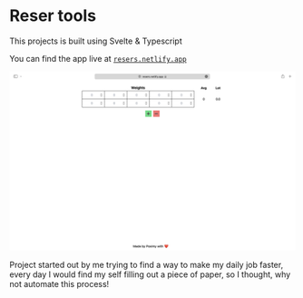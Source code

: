 # Reser tools

 This projects is built using Svelte & Typescript

 You can find the app live at [`resers.netlify.app`](resers.netlify.app)

![Project View](/assets/web-app.png)

Project started out by me trying to find a way to make my daily job faster, every day I would find my self filling out a piece of paper, so I thought, why not automate this process!

